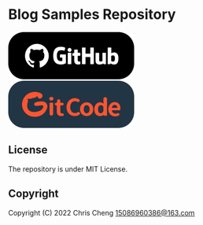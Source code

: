 # **Blog Samples Repository**

![](imgs/tag-gh.svg)
![](imgs/tag-gc.svg)

## License
The repository is under MIT License.

## Copyright
Copyright (C) 2022 Chris Cheng <15086960386@163.com>
